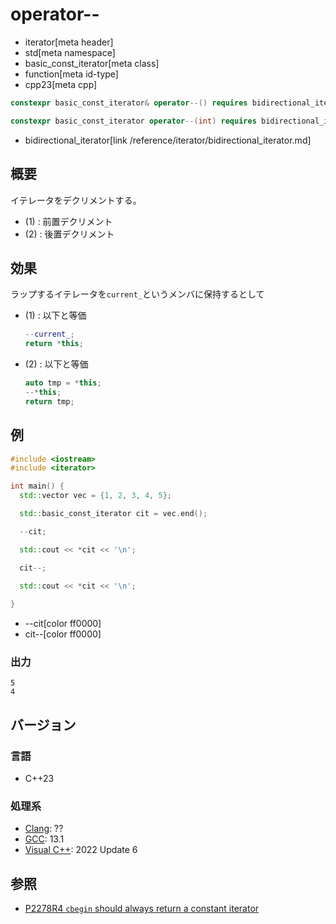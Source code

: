 # operator--
* iterator[meta header]
* std[meta namespace]
* basic_const_iterator[meta class]
* function[meta id-type]
* cpp23[meta cpp]

```cpp
constexpr basic_const_iterator& operator--() requires bidirectional_iterator<Iterator>;     // (1)

constexpr basic_const_iterator operator--(int) requires bidirectional_iterator<Iterator>;   // (2)
```
* bidirectional_iterator[link /reference/iterator/bidirectional_iterator.md]

## 概要

イテレータをデクリメントする。

- (1) : 前置デクリメント
- (2) : 後置デクリメント

## 効果

ラップするイテレータを`current_`というメンバに保持するとして

- (1) : 以下と等価  
    ```cpp
    --current_;
    return *this;
    ```
- (2) : 以下と等価  
    ```cpp
    auto tmp = *this;
    --*this;
    return tmp;
    ```

## 例
```cpp example
#include <iostream>
#include <iterator>

int main() {
  std::vector vec = {1, 2, 3, 4, 5};

  std::basic_const_iterator cit = vec.end();

  --cit;

  std::cout << *cit << '\n';

  cit--;

  std::cout << *cit << '\n';
  
}
```
* --cit[color ff0000]
* cit--[color ff0000]

### 出力
```
5
4
```

## バージョン
### 言語
- C++23

### 処理系
- [Clang](/implementation.md#clang): ??
- [GCC](/implementation.md#gcc): 13.1
- [Visual C++](/implementation.md#visual_cpp): 2022 Update 6

## 参照

- [P2278R4 `cbegin` should always return a constant iterator](https://www.open-std.org/jtc1/sc22/wg21/docs/papers/2022/p2278r4.html)
